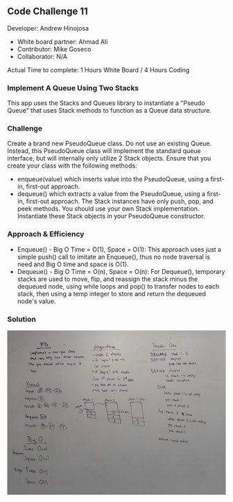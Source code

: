 ## Code Challenge 11

Developer: Andrew Hinojosa

- White board partner: Ahmad Ali
- Contributor: Mike Goseco
- Collaborator: N/A

Actual Time to complete: 1 Hours White Board / 4 Hours Coding

### Implement A Queue Using Two Stacks
This app uses the Stacks and Queues library to instantiate a "Pseudo Queue" that uses Stack methods to function as a Queue data structure.

### Challenge
Create a brand new PseudoQueue class. Do not use an existing Queue. Instead, this PseudoQueue class will implement the standard queue interface, but will internally only utilize 2 Stack objects. Ensure that you create your class with the following methods:
- enqueue(value) which inserts value into the PseudoQueue, using a first-in, first-out approach.
- dequeue() which extracts a value from the PseudoQueue, using a first-in, first-out approach.
The Stack instances have only push, pop, and peek methods. You should use your own Stack implementation. Instantiate these Stack objects in your PseudoQueue constructor.

### Approach & Efficiency
- Enqueue() - Big O Time = O(1), Space = O(1): This approach uses just a simple push() call to imitate an Enqueue(), thus no node traversal is need and Big O time and space is O(1).
- Dequeue() - Big O Time = O(n), Space = O(n): For Dequeue(), temporary stacks are used to move, flip, and reassign the stack minus the dequeued node, using while loops and pop() to transfer nodes to each stack, then using a temp integer to store and return the dequeued node's value.

### Solution
![White Board](https://github.com/drewsview34/data-structures-and-algorithms/blob/master/codeChallenges/QueueWithStacks11/Assests/queuewithstacks.jpg)

